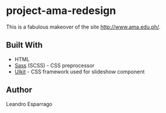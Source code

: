 # project-ama-redesign
This is a fabulous makeover of the site http://www.ama.edu.ph/.

## Built With
* HTML
* [Sass](https://sass-lang.com/) (SCSS) - CSS preprocessor
* [UIkit](https://getuikit.com/) - CSS framework used for slideshow component

## Author
Leandro Esparrago
